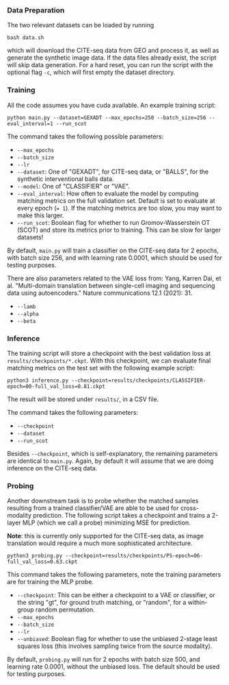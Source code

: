 ### Data Preparation

The two relevant datasets can be loaded by running 

```
bash data.sh
```

which will download the CITE-seq data from GEO and process it, as well as generate the synthetic image data. If the data files already exist, the script will skip data generation. For a hard reset, you can run the script with the optional flag `-c`, which will first empty the dataset directory.

### Training

All the code assumes you have cuda available. An example training script:

```
python main.py --dataset=GEXADT --max_epochs=250 --batch_size=256 --eval_interval=1 --run_scot
```

The command takes the following possible parameters:

- `--max_epochs`
- `--batch_size`
- `--lr`
- `--dataset`: One of "GEXADT", for CITE-seq data, or "BALLS", for the synthetic interventional balls data.
- `--model`: One of "CLASSIFIER" or "VAE".
- `--eval_interval`: How often to evaluate the model by computing matching metrics on the full validation set. Default is set to evaluate at every epoch (`= 1`). If the matching metrics are too slow, you may want to make this larger.
- `--run_scot`: Boolean flag for whether to run Gromov-Wasserstein OT (SCOT) and store its metrics prior to training. This can be slow for larger datasets!

By default, `main.py` will train a classifier on the CITE-seq data for 2 epochs, with batch size 256, and with learning rate 0.0001, which should be used for testing purposes.  

There are also parameters related to the VAE loss from:
Yang, Karren Dai, et al. "Multi-domain translation between single-cell imaging and sequencing data using autoencoders." Nature communications 12.1 (2021): 31.

- `--lamb`
- `--alpha`
- `--beta`

### Inference

The training script will store a checkpoint with the best validation loss at `results/checkpoints/*.ckpt`. With this checkpoint, we can evaluate final matching metrics on the test set with the following example script:  

```
python3 inference.py --checkpoint=results/checkpoints/CLASSIFIER-epoch=00-full_val_loss=0.81.ckpt
```

The result will be stored under `results/`, in a CSV file.

The command takes the following parameters: 

- `--checkpoint`
- `--dataset`
- `--run_scot`

Besides `--checkpoint`, which is self-explanatory, the remaining parameters are identical to `main.py`. Again, by default it will assume that we are doing inference on the CITE-seq data. 

### Probing

Another downstream task is to probe whether the matched samples resulting from a trained classifier/VAE are able to be used for cross-modality prediction. The following script takes a checkpoint and trains a 2-layer MLP (which we call a probe) minimizing MSE for prediction. 

__Note__: this is currently only supported for the CITE-seq data, as image translation would require a much more sophisticated architecture.

```
python3 probing.py --checkpoint=results/checkpoints/PS-epoch=06-full_val_loss=0.63.ckpt
```

This command takes the following parameters, note the training parameters are for training the MLP probe.  

- `--checkpoint`: This can be either a checkpoint to a VAE or classifier, or the string "gt", for ground truth matching, or "random", for a within-group random permutation.
- `--max_epochs`
- `--batch_size`
- `--lr`
- `--unbiased`: Boolean flag for whether to use the unbiased 2-stage least squares loss (this involves sampling twice from the source modality). 

By default, `probing.py` will run for 2 epochs with batch size 500, and learning rate 0.0001, without the unbiased loss. The default should be used for testing purposes. 
